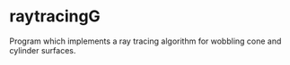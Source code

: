 # raytracingG
Program which implements a ray tracing algorithm for wobbling cone and cylinder surfaces.
